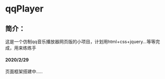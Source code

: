 # qqPlayer


## 简介：
这是一个仿制qq音乐播放器网页版的小项目，计划用html+css+jquery...等等完成，用来练练手

#### 2020/2/29 
页面框架搭建中.....

